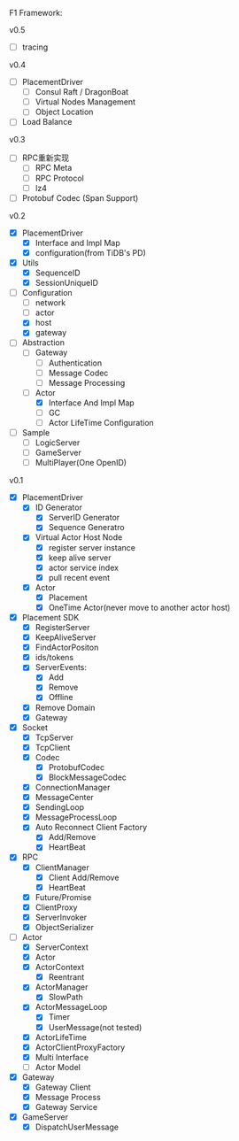 F1 Framework:

v0.5
* [ ] tracing

v0.4
* [ ] PlacementDriver
  * [ ] Consul Raft / DragonBoat
  * [ ] Virtual Nodes Management
  * [ ] Object Location
* [ ] Load Balance

v0.3
* [ ] RPC重新实现
  * [ ] RPC Meta
  * [ ] RPC Protocol
  * [ ] lz4
* [ ] Protobuf Codec (Span Support)

v0.2
* [x] PlacementDriver
    * [x] Interface and Impl Map
    * [x] configuration(from TiDB's PD)
* [x] Utils
    * [x] SequenceID
    * [x] SessionUniqueID
* [ ] Configuration
  * [ ] network
  * [ ] actor
  * [x] host
  * [x] gateway
* [ ] Abstraction
  * [ ] Gateway
    * [ ] Authentication
    * [ ] Message Codec
    * [ ] Message Processing
  * [ ] Actor
    * [x] Interface And Impl Map
    * [ ] GC
    * [ ] Actor LifeTime Configuration
* [ ] Sample
    * [ ] LogicServer
    * [ ] GameServer
    * [ ] MultiPlayer(One OpenID)

v0.1

* [x] PlacementDriver
    * [x] ID Generator
      * [x] ServerID Generator
      * [x] Sequence Generatro
    * [x] Virtual Actor Host Node
      * [x] register server instance
      * [x] keep alive server
      * [x] actor service index
      * [x] pull recent event
    * [x] Actor
      * [x] Placement
      * [x] OneTime Actor(never move to another actor host)
* [x] Placement SDK
    * [x] RegisterServer
    * [x] KeepAliveServer
    * [x] FindActorPositon
    * [x] ids/tokens
    * [x] ServerEvents:
        * [x] Add
        * [x] Remove
        * [x] Offline
    * [x] Remove Domain
    * [x] Gateway
* [x] Socket
    * [x] TcpServer
    * [x] TcpClient
    * [x] Codec
        * [x] ProtobufCodec
        * [x] BlockMessageCodec
    * [x] ConnectionManager
    * [x] MessageCenter
    * [x] SendingLoop
    * [x] MessageProcessLoop
    * [x] Auto Reconnect Client Factory
        * [x] Add/Remove
        * [x] HeartBeat
* [x] RPC
    * [x] ClientManager
        * [x] Client Add/Remove
        * [x] HeartBeat
    * [x] Future/Promise
    * [x] ClientProxy
    * [x] ServerInvoker
    * [x] ObjectSerializer
* [ ] Actor
    * [x] ServerContext
    * [x] Actor
    * [x] ActorContext
        * [x] Reentrant
    * [x] ActorManager
        * [x] SlowPath
    * [x] ActorMessageLoop
        * [x] Timer
        * [x] UserMessage(not tested)
    * [x] ActorLifeTime
    * [x] ActorClientProxyFactory
    * [x] Multi Interface
    * [ ] Actor Model
* [x] Gateway
    * [x] Gateway Client
    * [x] Message Process
    * [x] Gateway Service
* [x] GameServer
  * [x] DispatchUserMessage
